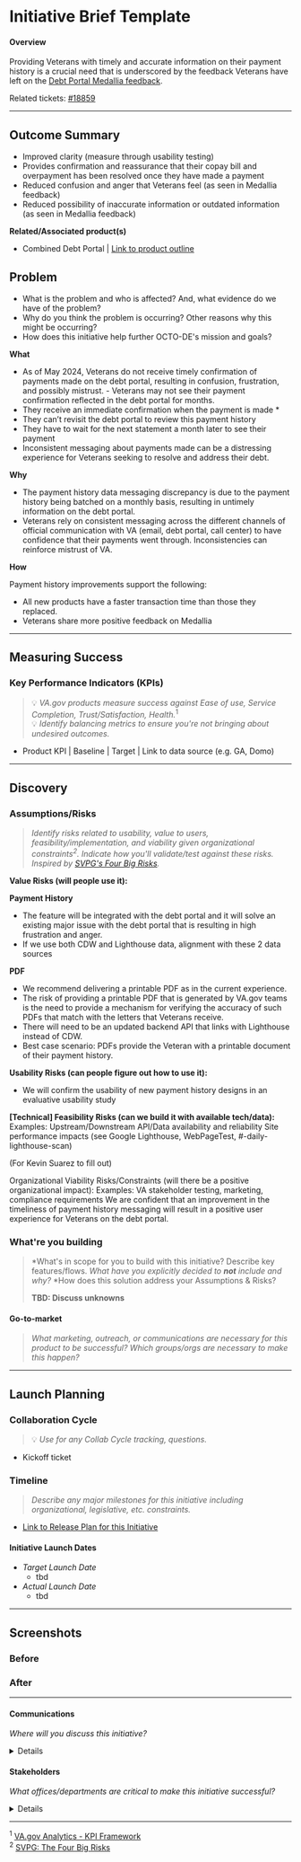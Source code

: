 # Initiative Brief Template
#### Overview

Providing Veterans with timely and accurate information on their payment history is a crucial need that is underscored by the feedback Veterans have left on the <a href="https://github.com/department-of-veterans-affairs/va.gov-team/tree/master/products/combined_fsr/research/medallia_reports">Debt Portal Medallia feedback</a>.

Related tickets: 
<a href="https://app.zenhub.com/workspaces/vsa---debt-607736a6c8b7e2001084e3ab/issues/gh/department-of-veterans-affairs/va.gov-team/18859">#18859</a>

 
---

## Outcome Summary
- Improved clarity (measure through usability testing)
- Provides confirmation and reassurance that their copay bill and overpayment has been resolved once they have made a payment 
- Reduced confusion and anger that Veterans feel (as seen in Medallia feedback)
- Reduced possibility of inaccurate information or outdated information (as seen in Medallia feedback)


**Related/Associated product(s)**
- Combined Debt Portal  | <a href="https://github.com/department-of-veterans-affairs/va.gov-team/blob/master/products/combined_va_debt_portal/product_outline.md">Link to product outline</a>

## Problem
- What is the problem and who is affected? And, what evidence do we have of the problem?
- Why do you think the problem is occurring? Other reasons why this might be occurring?
- How does this initiative help further OCTO-DE's mission and goals?

**What**

- As of May 2024, Veterans do not receive timely confirmation of payments made on the debt portal, resulting in confusion, frustration, and possibly mistrust. - Veterans may not see their payment confirmation reflected in the debt portal for months. 
- They receive an immediate confirmation when the payment is made * 
- They can’t revisit the debt portal to review this payment history
- They have to wait for the next statement a month later to see their payment
- Inconsistent messaging about payments made can be a distressing experience for Veterans seeking to resolve and address their debt.
  
**Why**

- The payment history data messaging discrepancy is due to the payment history being batched on a monthly basis, resulting in untimely information on the debt portal. 
- Veterans rely on consistent messaging across the different channels of official communication with VA (email, debt portal, call center) to have confidence that their payments went through. Inconsistencies can reinforce mistrust of VA. 

**How**

Payment history improvements support the following: 
- All new products have a faster transaction time than those they replaced.
- Veterans share more positive feedback on Medallia

<!--
## Desired User Outcomes
- *Why would a user want to use this?*
- *With this problem solved, what should users be able to do/achieve that they couldn't before?*

## Undesired User Outcomes
## Desired Business Outcomes

- *Why would your business want this to exist?*
- *With this problem solved, what should your business be able to do/achieve that they couldn't before?*

## Undesired Business Outcomes
-->

---
## Measuring Success

### Key Performance Indicators (KPIs)
> 💡 *VA.gov products measure success against Ease of use, Service Completion, Trust/Satisfaction, Health.*<sup>1</sup>\
> 💡 *Identify balancing metrics to ensure you're not bringing about undesired outcomes.*

- Product KPI | Baseline | Target | Link to data source (e.g. GA, Domo)

---

## Discovery
### Assumptions/Risks
> *Identify risks related to usability, value to users, feasibility/implementation, and viability given organizational constraints<sup>2</sup>. 
> Indicate how you'll validate/test against these risks. Inspired by [SVPG's Four Big Risks](https://www.svpg.com/four-big-risks/).*

**Value Risks (will people use it):**

**Payment History**
- The feature will be integrated with the debt portal and it will solve an existing major issue with the debt portal that is resulting in high frustration and anger. 
- If we use both CDW and Lighthouse data, alignment with these 2 data sources
 
**PDF**
- We recommend delivering a printable PDF as in the current experience. 
- The risk of providing a printable PDF that is generated by VA.gov teams is the need to provide a mechanism for verifying the accuracy of such PDFs that match with the letters that Veterans receive.
- There will need to be an updated backend API that links with Lighthouse instead of CDW.
- Best case scenario: PDFs provide the Veteran with a printable document of their payment history.

**Usability Risks (can people figure out how to use it):**
- We will confirm the usability of new payment history designs in an evaluative usability study

**[Technical] Feasibility Risks (can we build it with available tech/data):**
Examples:
Upstream/Downstream API/Data availability and reliability
Site performance impacts (see Google Lighthouse, WebPageTest, #-daily-lighthouse-scan)

(For Kevin Suarez to fill out)

Organizational Viability Risks/Constraints (will there be a positive organizational impact):
Examples:
VA stakeholder testing, marketing, compliance requirements
We are confident that an improvement in the timeliness of payment history messaging will result in a positive user experience for Veterans on the debt portal. 

### What're you building
> *What's in scope for you to build with this initiative? Describe key features/flows. 
> *What have you explicitly decided to **not** include and why?*
> *How does this solution address your Assumptions & Risks?
>
> **TBD: Discuss unknowns**

#### Go-to-market 
> *What marketing, outreach, or communications are necessary for this product to be successful? Which groups/orgs are necessary to make this happen?*

--- 

## Launch Planning
### Collaboration Cycle
> 💡 *Use for any Collab Cycle tracking, questions.*

- Kickoff ticket

### Timeline 
> *Describe any major milestones for this initiative including organizational, legislative, etc. constraints.*

* [Link to Release Plan for this Initiative](https://github.com/department-of-veterans-affairs/va.gov-team/blob/master/platform/product-management/release-plan-template.md)

#### Initiative Launch Dates
- *Target Launch Date*
  - tbd
- *Actual Launch Date* 
  - tbd

---
   
## Screenshots

### Before

### After

---

#### Communications
*Where will you discuss this initiative?*

<details>

- Team Name: 
- GitHub Label(s): 
- Slack channel: 
- Product POCs:

</details>


#### Stakeholders
*What offices/departments are critical to make this initiative successful?*

<details>
  
- Office/Department:
- Contact(s): 
 
</details>

---
<sup>1</sup> [VA.gov Analytics - KPI Framework](https://github.com/department-of-veterans-affairs/va.gov-team/blob/master/platform/analytics/Analytics%20Playbook/va-gov-platform-analytics-kpi-framework.pdf)\
<sup>2</sup> [SVPG: The Four Big Risks](https://svpg.com/four-big-risks/)
